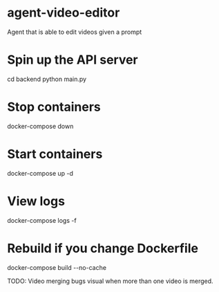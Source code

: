# agent-video-editor

Agent that is able to edit videos given a prompt

# Spin up the API server

cd backend
python main.py

# Stop containers

docker-compose down

# Start containers

docker-compose up -d

# View logs

docker-compose logs -f

# Rebuild if you change Dockerfile

docker-compose build --no-cache

TODO: Video merging bugs visual when more than one video is merged.
